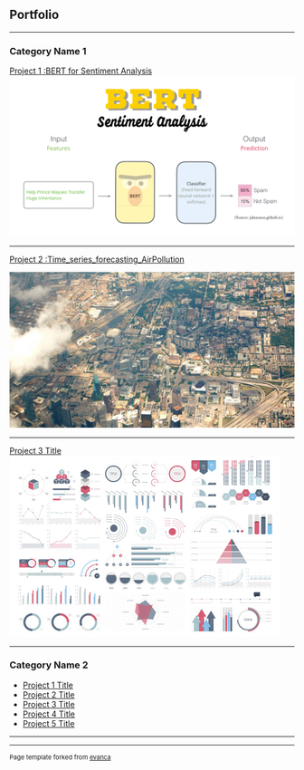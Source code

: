 ## Portfolio

---

### Category Name 1 

[Project 1 :BERT for Sentiment Analysis](/sample_page)
<img src="finetuning-bert.png?raw=true"/>

---
[Project 2 :Time_series_forecasting_AirPollution](/sample_page)

<img src="Air_pollution.jpg?raw=true"/>

---
[Project 3 Title](http://example.com/)
<img src="images/dummy_thumbnail.jpg?raw=true"/>

---

### Category Name 2

- [Project 1 Title](http://example.com/)
- [Project 2 Title](http://example.com/)
- [Project 3 Title](http://example.com/)
- [Project 4 Title](http://example.com/)
- [Project 5 Title](http://example.com/)

---




---
<p style="font-size:11px">Page template forked from <a href="https://github.com/evanca/quick-portfolio">evanca</a></p>
<!-- Remove above link if you don't want to attibute -->
